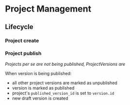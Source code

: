 # Project Management

## Lifecycle

### Project create

### Project publish

*Projects per se are not being published, ProjectVersions are*

When version is being published:

- all other project versions are marked as unpublished
- version is marked as published
- project's `published_version_id` is set to `version.id`
- new draft version is created
